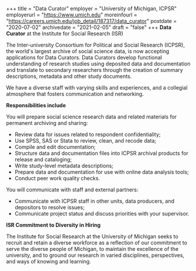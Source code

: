 +++
title = "Data Curator" 
employer =  "University of Michigan, ICPSR"
employerurl = "https://www.umich.edu"
moreinfourl = "https://careers.umich.edu/job_detail/187317/data_curator"
postdate = "2020-07-02"
archivedate = "2021-02-05"
draft = "false"
+++
**Data Curator** at the Institute for Social Research (ISR)

The Inter-university Consortium for Political and Social Research (ICPSR), the world's largest archive of social science data, is now accepting applications for Data Curators. Data Curators develop functional understanding of research studies using deposited data and documentation and translate to secondary researchers through the creation of summary descriptions, metadata and other study documents.

We have a diverse staff with varying skills and experiences, and a collegial atmosphere that fosters communication and networking.

**Responsibilities include**

You will prepare social science research data and related materials for permanent archiving and sharing:

- Review data for issues related to respondent confidentiality;
- Use SPSS, SAS or Stata to review, clean, and recode data;
- Compile and edit documentation;
- Structure data and documentation files into ICPSR archival products for release and cataloging;
- Write study-level metadata descriptions;
- Prepare data and documentation for use with online data analysis tools;
- Conduct peer work quality checks.

You will communicate with staff and external partners:

- Communicate with ICPSR staff in other units, data producers, and depositors to resolve issues;
- Communicate project status and discuss priorities with your supervisor.

**ISR Commitment to Diversity in Hiring**

The Institute for Social Research at the University of Michigan seeks to recruit and retain a diverse
workforce as a reflection of our commitment to serve the diverse people of Michigan, to maintain
the excellence of the university, and to ground our research in varied disciplines, perspectives,
and ways of knowing and learning.